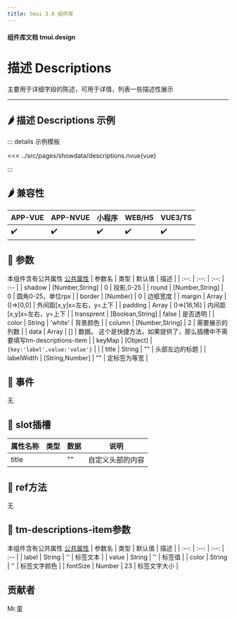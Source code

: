 ```yaml
---
title: tmui 3.0 组件库
---
```


<script setup>
import webview from '../components/mobileWebview.vue'
</script>

#### 组件库文档 tmui.design

# 描述 Descriptions
主要用于详细字段的陈述，可用于详情，列表一些描述性展示 

---

## :hot_pepper: 描述 Descriptions 示例

<webview url="https://tmui.design/h5/#/pages/showdata/descriptions"></webview>

::: details 示例模板

<<< ../src/pages/showdata/descriptions.nvue{vue}

:::

## :hot_pepper: 兼容性

| APP-VUE | APP-NVUE | 小程序 | WEB/H5 | VUE3/TS |
| --- | --- | --- | --- | --- |
| :heavy_check_mark: | :heavy_check_mark: | :heavy_check_mark: | :heavy_check_mark: | :heavy_check_mark: |

## :seedling: 参数
本组件含有公共属性 [公共属性](/doc/spec/组件公共样式.md)
| 参数名 | 类型 | 默认值 | 描述 |
| :--: | :--: | :--: | :-- |
| shadow | [Number,String] | 0 | 投影,0-25 |
| round | [Number,String] | 0 | 圆角0-25，单位rpx |
| border | [Number] | 0 | 边框宽度 |
| margin | Array | ()=>[0,0] | 外间距[x,y]x=左右，y=上下 |
| padding | Array | ()=>[16,16] | 内间距[x,y]x=左右，y=上下 |
| transprent | [Boolean,String] | false | 是否透明 |
| color | String | 'white' | 背景颜色 |
| column | [Number,String] | 2 | 需要展示的列数 |
| data | Array | [] | 数据。   这个是快捷方法，如果提供了，那么插槽中不需要填写tm-descriptions-item |
| keyMap | [Object] | ```{key:'label',value:'value'}``` |  |
| title | String | "" | 头部左边的标题 |
| labelWidth | [String,Number] | "" | 定标签为等宽 |

## :rose: 事件
无


## :corn: slot插槽
| 属性名称 | 类型 | 数据 | 说明 |
| --- | --- | --- | --- |
| title |  | "" | 自定义头部的内容 |


## :green_salad: ref方法
无

## :seedling: tm-descriptions-item参数 
本组件含有公共属性 [公共属性](/doc/spec/组件公共样式.md)
| 参数名 | 类型 | 默认值 | 描述 |
| :--: | :--: | :--: | :-- |
| label | String | '' | 标签文本 |
| value | String | '' | 标签值 |
| color | String | '' | 标签文字颜色 |
| fontSize | Number | 23 | 标签文字大小 |

## 贡献者
Mr.童
